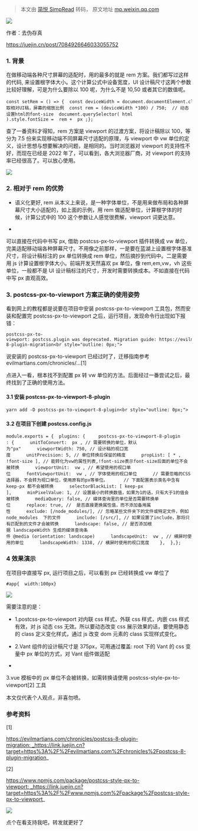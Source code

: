 > 本文由 [简悦 SimpRead](http://ksria.com/simpread/) 转码， 原文地址 [mp.weixin.qq.com](https://mp.weixin.qq.com/s/GehX21Dffzk7q8Q1HiCD2g)

![](https://mmbiz.qpic.cn/sz_mmbiz_jpg/iccXN8sGPLT42R7YXE6WA5fgjsBtYBZgI1b9BDseP6yODBv8XSc8mdaQNhwExyNJQqpyGhYlWvWGMcdvKoBujBQ/640?wx_fmt=jpeg)  

作者：去伪存真  

https://juejin.cn/post/7084926646033055752

### 1. 背景

在做移动端各种尺寸屏幕的适配时，用的最多的就是 rem 方案。我们都写过这样的代码, 来设置根字体大小。这个计算公式中设备宽度，UI 设计稿尺寸这两个参数比较好理解，可是为什么要除以 100 呢，为什么不是 10,50 或者其它的数值呢。

```
const setRem = () => {  const deviceWidth = document.documentElement.clientWidth;  // 获取相对UI稿，屏幕的缩放比例  const rem = (deviceWidth *100) / 750;  // 动态设置html的font-size  document.querySelector( html ).style.fontSize =  rem +  px ;};
```

查了一番资料才得知，rem 方案是 viewport 的过渡方案，将设计稿除以 100，等分为 7.5 份来实现移动端不同屏幕尺寸适配的原理，与 viewport 中 vw 单位的定义，设计思想与想要解决的问题，是相同的。当时浏览器对 viewport 的支持性不好，而现在已经是 2022 年了，可以看到，各大浏览器厂商，对 viewport 的支持率已经很高了。可以放心使用。

![](https://mmbiz.qpic.cn/mmbiz/XP4dRIhZqqXibV6Nzgy0KVvzHav8mXaDffEJTTD4o8p6oApkWyp1yoMx5VnbVTSnCialEibQVBRzOpW0veFQ7yJpQ/640?wx_fmt=jpeg&wxfrom=5&wx_lazy=1&wx_co=1)

### 2. 相对于 rem 的优势

*   语义化更好, rem 从本义上来说，是一种字体单位，不是用来做布局和各种屏幕尺寸大小适配的，如上面的示例，用 rem 做适配单位，计算根字体的时候，计算公式中的 100 这个参数让人感觉很费解，viewport 词更达意。
    
*     
    

可以直接在代码中书写 px, 借助 postcss-px-to-viewport 插件转换成 vw 单位，完美适配移动端各种屏幕尺寸。不用像之前那样，一是要在蓝湖上设置根字体基准尺寸，将设计稿标注的 px 单位转换成 rem 单位，然后摘抄到代码中。二是需要用 js 计算设置根字体大小。前端开发天然喜欢 px 单位，像 rem,em,vw，vh 这些单位，一般都不是 UI 设计稿标注的尺寸，开发时需要转换成本。不如直接在代码中写 px 直观高效。

### 3. postcss-px-to-viewport 方案正确的使用姿势

看到网上的教程都是说要在项目中安装 postcss-px-to-viewport 工具包，然而安装和配置完 postcss-px-to-viewport 之后，运行项目，发现命令行出现如下报错：

```
postcss-px-to-viewport: postcss.plugin was deprecated. Migration guide: https://evilmartians.com/chronicles/postcss-8-plugin-migration<br style="outline: 0px;">
```

说安装的 postcss-px-to-viewport 已经过时了，迁移指南参考 evilmartians.com/chronicles/…[1]

点进入一看，根本找不到配置 px 转 vw 单位的方法。后面经过一番尝试之后，最终找到了正确的使用方法。

#### 3.1 安装 postcss-px-to-viewport-8-plugin

```
yarn add -D postcss-px-to-viewport-8-plugin<br style="outline: 0px;">
```

#### 3.2 在项目下创建 postcss.config.js

```
module.exports = {  plugins: {     postcss-px-to-viewport-8-plugin : {      unitToConvert:  px , // 需要转换的单位，默认为"px"      viewportWidth: 750, // 设计稿的视口宽度      unitPrecision: 5, // 单位转换后保留的精度      propList: [ * , !font-size ], // 能转化为vw的属性列表,!font-size表示font-size后面的单位不会被转换      viewportUnit:  vw , // 希望使用的视口单位      fontViewportUnit:  vw , // 字体使用的视口单位      // 需要忽略的CSS选择器，不会转为视口单位，使用原有的px等单位。      // 下面配置表示类名中含有 keep-px 都不会被转换      selectorBlackList: [ keep-px ],      minPixelValue: 1, // 设置最小的转换数值，如果为1的话，只有大于1的值会被转换      mediaQuery: false, // 媒体查询里的单位是否需要转换单位      replace: true, //  是否直接更换属性值，而不添加备用属性      exclude: [/node_modules/], // 忽略某些文件夹下的文件或特定文件，例如  node_modules  下的文件      include: [/src/], // 如果设置了include，那将只有匹配到的文件才会被转换      landscape: false, // 是否添加根据 landscapeWidth 生成的媒体查询条件 @media (orientation: landscape)      landscapeUnit:  vw , // 横屏时使用的单位      landscapeWidth: 1338, // 横屏时使用的视口宽度    },  },};
```

### 4 效果演示

在项目中直接写 px, 运行项目之后，可以看到 px 已经转换成 vw 单位了

```
#app{  width:100px}
```

![](https://mmbiz.qpic.cn/mmbiz/XP4dRIhZqqXibV6Nzgy0KVvzHav8mXaDf522DuJMmDV6JxgQKjZxlFjJfzCk7zaZtE9UDjwfqdnDvKiaicKHmZQiaQ/640?wx_fmt=jpeg&wxfrom=5&wx_lazy=1&wx_co=1)

需要注意的是：

*   1.postcss-px-to-viewport 对内联 css 样式，外联 css 样式，内嵌 css 样式有效，对 js 动态 css 无效。所以要动态改变 css 展示效果的话，要使用静态的 class 定义变化样式，通过 js 改变 dom 元素的 class 实现样式变化。
    
*   2.Vant 组件的设计稿尺寸是 375px，可用通过覆盖: root 下的 Vant 的 css 变量中 px 单位的方式，对 Vant 组件做适配
    
*     
    

3.vue 模板中的 px 单位不会被转换，如需转换请使用 postcss-style-px-to-viewport[2] 工具

本文仅代表个人观点，非喜勿喷。

### 参考资料

[1]

https://evilmartians.com/chronicles/postcss-8-plugin-migration: _https://link.juejin.cn?target=https%3A%2F%2Fevilmartians.com%2Fchronicles%2Fpostcss-8-plugin-migration_

[2]

https://www.npmjs.com/package/postcss-style-px-to-viewport: _https://link.juejin.cn?target=https%3A%2F%2Fwww.npmjs.com%2Fpackage%2Fpostcss-style-px-to-viewport_

![](https://mmbiz.qpic.cn/sz_mmbiz_png/2wV7LicL762ZUCR5WEela9H9fDfYic8BAp8ib4cmuicFgACoRwORYGwkBtgUVaILLOjXtlGBnicuM5246MgketktMCg/640?wx_fmt=png&wxfrom=5&wx_lazy=1&wx_co=1)

点个在看支持我吧，转发就更好了